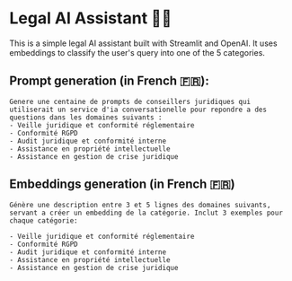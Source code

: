 # Legal AI Assistant 📄🤖

This is a simple legal AI assistant built with Streamlit and OpenAI. 
It uses embeddings to classify the user's query into one of the 5 categories.

## Prompt generation (in French 🇫🇷):

```
Genere une centaine de prompts de conseillers juridiques qui utiliserait un service d'ia conversationelle pour repondre a des questions dans les domaines suivants :
- Veille juridique et conformité réglementaire
- Conformité RGPD
- Audit juridique et conformité interne
- Assistance en propriété intellectuelle
- Assistance en gestion de crise juridique
```

## Embeddings generation (in French 🇫🇷)

```
Génère une description entre 3 et 5 lignes des domaines suivants, servant a créer un embedding de la catégorie. Inclut 3 exemples pour chaque catégorie:

- Veille juridique et conformité réglementaire
- Conformité RGPD
- Audit juridique et conformité interne
- Assistance en propriété intellectuelle
- Assistance en gestion de crise juridique
```